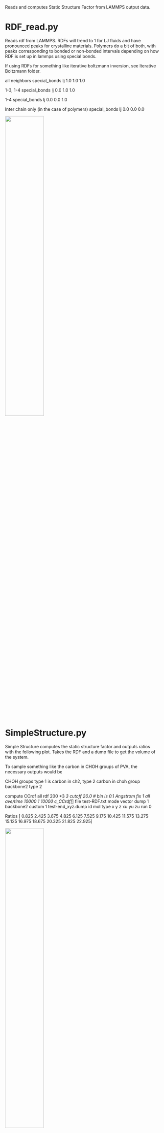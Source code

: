 Reads and computes Static Structure Factor from LAMMPS output data.

# RDF_read.py
Reads rdf from LAMMPS. RDFs will trend to 1 for LJ fluids and have pronounced peaks for crystalline materials. Polymers do a bit of both, with peaks corresponding to bonded or non-bonded intervals depending on how RDF is set up in lammps using special bonds.

If using RDFs for something like iterative boltzmann inversion, see Iterative Boltzmann folder.

all neighbors
special_bonds lj 1.0 1.0 1.0

1-3, 1-4
special_bonds lj 0.0 1.0 1.0

1-4
special_bonds lj 0.0 0.0 1.0

Inter chain only (in the case of polymers)
special_bonds lj 0.0 0.0 0.0

<img src="https://user-images.githubusercontent.com/71855260/181778781-ad9e8f0f-a447-416b-994a-a599ec51dc4e.png" width="50%">


# SimpleStructure.py

Simple Structure computes the static structure factor and outputs ratios with the following plot. Takes the RDF and a dump file to get the volume of the system.  

To sample something like the carbon in CHOH groups of PVA, the necessary outputs would be

CHOH groups
type 1 is carbon in ch2, type 2 carbon in choh
group backbone2 type 2

compute CCrdf all rdf 200 *3 *3 cutoff 20.0 # bin is 0.1 Angstrom
fix	 1 all ave/time  10000 1 10000 c_CCrdf[*] file test-RDF.txt mode vector
dump 1 backbone2 custom 1 test-end_xyz.dump id mol type x y z xu yu zu
run 0

 Ratios
[ 0.825  2.425  3.675  4.825  6.125  7.525  9.175 10.425 11.575 13.275
 15.125 16.975 18.675 20.325 21.825 22.925]

<img src="https://user-images.githubusercontent.com/71855260/181775994-89e7004d-72c7-47dd-9720-9d7200d5f676.png"  width="50%">
